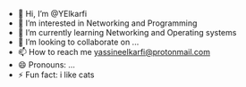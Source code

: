 - 👋 Hi, I’m @YElkarfi
- 👀 I’m interested in Networking and Programming
- 🌱 I’m currently learning Networking and Operating systems
- 💞️ I’m looking to collaborate on ...
- 📫 How to reach me yassineelkarfi@protonmail.com
- 😄 Pronouns: ...
- ⚡ Fun fact: i like cats

<!---
YElkarfi/YElkarfi is a ✨ special ✨ repository because its `README.md` (this file) appears on your GitHub profile.
You can click the Preview link to take a look at your changes.
--->
